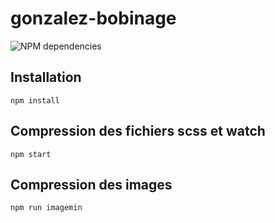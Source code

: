 # gonzalez-bobinage

![NPM dependencies](https://david-dm.org/ElBasquoy/bobinage.svg)

## Installation

`npm install`

## Compression des fichiers scss et watch

`npm start`

## Compression des images

`npm run imagemin`